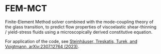 # FEM-MCT
Finite-Element Method solver combined with the mode-coupling theory of the glass transition, to predict flow properties of viscoelastic shear-thinning / yield-stress fluids using a microscopically derived constitutive equation.

For application of the code, see [Steinhäuser, Treskatis, Turek, and Voigtmann, arXiv:2307.12764 (2023)](https://arxiv.org/abs/2307.12764).
